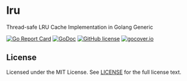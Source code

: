 # lru

Thread-safe LRU Cache Implementation in Golang Generic

[![Go Report Card](https://goreportcard.com/badge/github.com/wzshiming/lru)](https://goreportcard.com/report/github.com/wzshiming/lru)
[![GoDoc](https://godoc.org/github.com/wzshiming/lru?status.svg)](https://godoc.org/github.com/wzshiming/lru)
[![GitHub license](https://img.shields.io/github/license/wzshiming/lru.svg)](https://github.com/wzshiming/lru/blob/master/LICENSE)
[![gocover.io](https://gocover.io/_badge/github.com/wzshiming/lru)](https://gocover.io/github.com/wzshiming/lru)

## License

Licensed under the MIT License. See [LICENSE](https://github.com/wzshiming/lru/blob/master/LICENSE) for the full license text.
